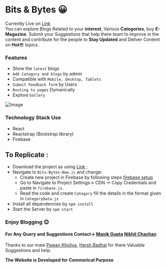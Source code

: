 

# Bits & Bytes 😀 
Currently Live on [Link](https://bitsndbytes.in/)  
You can explore Blogs Related to your **interest**, Various **Categories**, buy **E-Magazine**. Submit your Suggestions that help there team to improve in the content and contribute for the people to **Stay Updated** and Deliver Content on **Hot**😎 topics.

### Features
* Show the `latest` blogs
* `Add Category and blogs` by admin
* Compatible with `Mobile, Desktop, Tablets`
* `Submit Feedback form` by Users
* `Routing to pages` Dymanically
* Explore `Gallery`
 
![Image](https://drive.google.com/uc?export=view&id=1usAWy0Ws8lCI3lMxGNw2Cf9T3zGk3xFg)

### Technology Stack Use
* React
* Reactstrap (Bootstrap library)
* Firebase


 ## To Replicate :
 
  - Download the project as using [Link](https://github.com/Manik0799/Bits-Bytes-New.git) ;
  - Navigate to `Bits-Bytes-New.js` and change:
    - Create new project in Firebase by following steps [firebase setup](https://firebase.google.com/docs/web/setup)
    - Go to Navigate to Project Settings-> CDN -> Copy Credentials and paste in `firebase.js`.
    - Read the code and create `Category` fill the details in the format given in `CategoryData.js`
  - Install all dependencies by
    ``` npm install ```
  - Start the Server by
    ``` npm start ```
 ### Enjoy Blogging 😊


#### For Any Query and Suggestions Contact-> [Manik Gupta](https://www.linkedin.com/in/manik-gupta-81010010b/)  [Nikhil Chachan](https://www.linkedin.com/in/nikhil-chachan/)

Thanks to our mate [Pawan Kholiya](https://www.linkedin.com/in/pawan-kholiya/), [Harsh Badhai](https://www.linkedin.com/in/harshbadhai/) for there Valuable Suggestions and help.

 **The Website is Developed for Commerical Purpose**
